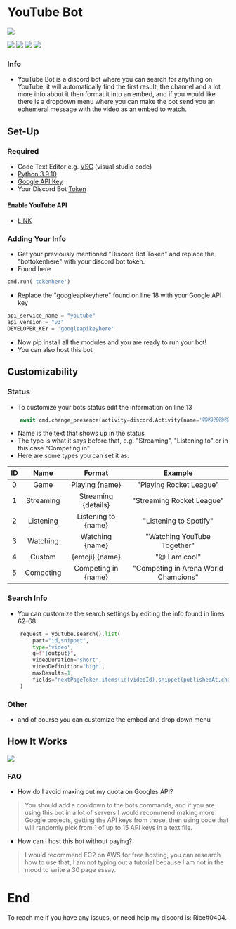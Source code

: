 # YouTube Bot

![](https://cdn.discordapp.com/attachments/815418855832551444/938217748314619934/image_2022-02-01_161812-removebg-preview_2.png)

![](https://img.shields.io/github/stars/Riceblade/YouTube-Discord-Bot.svg) ![](https://img.shields.io/github/forks/Riceblade/YouTube-Discord-Bot.svg) ![](https://img.shields.io/github/v/release/Riceblade/YouTube-Discord-Bot.svg) ![](https://img.shields.io/github/issues/Riceblade/YouTube-Discord-Bot.svg)

### Info

- YouTube Bot is a discord bot where you can search for anything on YouTube, it will automatically find the first result, the channel and a lot more info about it then format it into an embed, and if you would like there is a dropdown menu where you can make the bot send you an ephemeral message with the video as an embed to watch.

## Set-Up

### Required
- Code Text Editor e.g. [VSC](https://code.visualstudio.com/download) (visual studio code)
- [Python 3.9.10](https://www.python.org/downloads/release/python-3910/)
- [Google API Key](https://developers.google.com/youtube/v3/getting-started)
- Your Discord Bot [Token](https://discord.com/developers/applications)
#### Enable YouTube API 
- [LINK](https://developers.google.com/youtube/v3)
### Adding Your Info
- Get your previously mentioned "Discord Bot Token" and replace the "bottokenhere" with your discord bot token.
- Found here
```python
cmd.run('tokenhere')
```
- Replace the "googleapikeyhere" found on line 18 with your Google API key
```python
api_service_name = "youtube"
api_version = "v3"
DEVELOPER_KEY = 'googleapikeyhere'
```
- Now pip install all the modules and you are ready to run your bot!
- You can also host this bot
## Customizability
### Status
- To customize your bots status edit the information on line 13
```python
    await cmd.change_presence(activity=discord.Activity(name='😼😼😼😼😼', type=5))
```
- Name is the text that shows up in the status
- The type is what it says before that, e.g. "Streaming", "Listening to" or in this case "Competing in"
- Here are some types you can set it as:

| ID  | Name  | Format | Example |
| :------------: |:---------------:| :-----:| :-------:|
| 0 | Game | Playing {name} | "Playing Rocket League"
| 1 | Streaming |  Streaming {details} | "Streaming Rocket League"
| 2 | Listening	| Listening to {name} | "Listening to Spotify"
| 3 | Watching | Watching {name} | "Watching YouTube Together"
| 4 | Custom | {emoji} {name} | ":smiley: I am cool"
| 5 | Competing | Competing in {name} | "Competing in Arena World Champions"
### Search Info
- You can customize the search settings by editing the info found in lines 62-68
```python
    request = youtube.search().list(
        part="id,snippet",
        type='video',
        q=f"{output}",
        videoDuration='short',
        videoDefinition='high',
        maxResults=1,
        fields="nextPageToken,items(id(videoId),snippet(publishedAt,channelId,channelTitle,title,description))"
    )
```
### Other
- and of course you can customize the embed and drop down menu
## How It Works

![](https://cdn.discordapp.com/attachments/815418855832551444/938224112344637470/unknown.png)
### FAQ
- How do I avoid maxing out my quota on Googles API?
> You should add a cooldown to the bots commands, and if you are using this bot in a lot of servers I would recommend making more Google projects, getting the API keys from those, then using code that will randomly pick from 1 of up to 15 API keys in a text file.
- How can I host this bot without paying?
> I would recommend EC2 on AWS for free hosting, you can research how to use that, I am not typing out a tutorial because I am not in the mood to write a 30 page essay.


# End
To reach me if you have any issues, or need help my discord is: Rice#0404.
